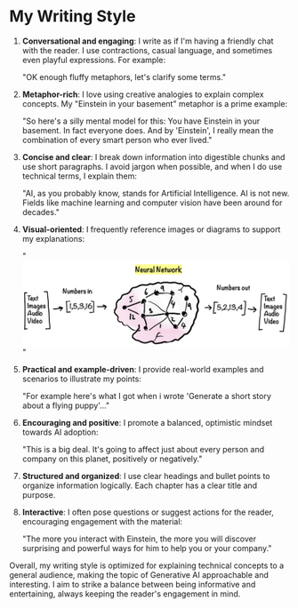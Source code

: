 # My Writing Style

1. **Conversational and engaging**: I write as if I'm having a friendly chat with the reader. I use contractions, casual language, and sometimes even playful expressions. For example:

   "OK enough fluffy metaphors, let's clarify some terms."

2. **Metaphor-rich**: I love using creative analogies to explain complex concepts. My "Einstein in your basement" metaphor is a prime example:

   "So here's a silly mental model for this: You have Einstein in your basement. In fact everyone does. And by 'Einstein', I really mean the combination of every smart person who ever lived."

3. **Concise and clear**: I break down information into digestible chunks and use short paragraphs. I avoid jargon when possible, and when I do use technical terms, I explain them:

   "AI, as you probably know, stands for Artificial Intelligence. AI is not new. Fields like machine learning and computer vision have been around for decades."

4. **Visual-oriented**: I frequently reference images or diagrams to support my explanations:

   "![Neural Network](.gitbook/assets/040-neural-network.png)"

5. **Practical and example-driven**: I provide real-world examples and scenarios to illustrate my points:

   "For example here's what I got when i wrote 'Generate a short story about a flying puppy'..."

6. **Encouraging and positive**: I promote a balanced, optimistic mindset towards AI adoption:

   "This is a big deal. It's going to affect just about every person and company on this planet, positively or negatively."

7. **Structured and organized**: I use clear headings and bullet points to organize information logically. Each chapter has a clear title and purpose.

8. **Interactive**: I often pose questions or suggest actions for the reader, encouraging engagement with the material:

   "The more you interact with Einstein, the more you will discover surprising and powerful ways for him to help you or your company."

Overall, my writing style is optimized for explaining technical concepts to a general audience, making the topic of Generative AI approachable and interesting. I aim to strike a balance between being informative and entertaining, always keeping the reader's engagement in mind.
